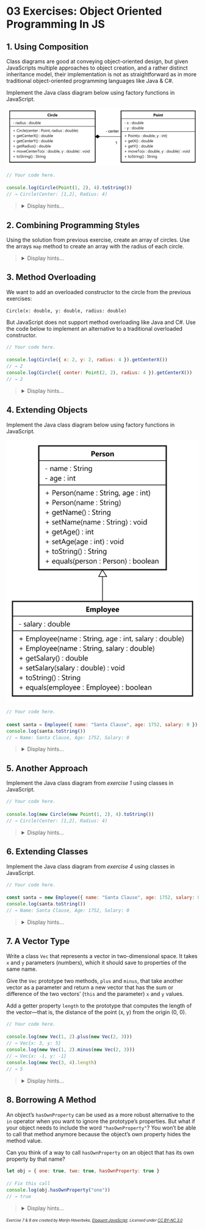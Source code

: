 # 03 Exercises: Object Oriented Programming In JS

## 1. Using Composition

Class diagrams are good at conveying object-oriented design, but given JavaScripts multiple approaches to object creation,
and a rather distinct inheritance model, their implementation is not as straightforward as in more traditional object-oriented
programming languages like Java & C#.

Implement the Java class diagram below using factory functions in JavaScript.

![Java Class Diagram](/03%20Object%20Oriented%20Programming%20In%20JS/fig1.svg)

```js
// Your code here.

console.log(Circle(Point(1, 2), 4).toString())
// → Circle(Center: [1,2], Radius: 4)
```

<blockquote>
<details>
<summary>Display hints...</summary>
<p>Since you are using factory functions, you should try to avoid using the <code>this</code> keyword.</p>
<p>Likewise, remember that factory functions can take advantage of closures for implementing private members of an object.</p>
<p>You should also make sure that <code>Circle</code> uses the <code>toString</code> method of the <code>Point</code> object.</p>
<details>
<summary>Display solution...</summary>

```js
function Circle(center, radius) {
    return {
        getCenterX: () => center.getX(),
        getCenterY: () => center.getY(),
        getRadius: () => radius,
        moveCenterTo: (x, y) => center.moveTo(x, y),
        toString: () => `Circle(Center: ${center.toString()}, Radius: ${radius})`,
    }
}

function Point(x, y) {
    return {
        getX: () => x,
        getY: () => y,
        moveTo(newX, newY) {
            x = newX
            y = newY
        },
        toString: () => `[${x},${y}]`,
    }
}

console.log(Circle(Point(1, 2), 4).toString())
// → Circle(Center: [1,2], Radius: 4)
```

</details>
</details>
</blockquote>

## 2. Combining Programming Styles

Using the solution from previous exercise, create an array of circles. Use the arrays `map` method to create an array with the radius of each circle.

<blockquote>
<details>
<summary>Display hints...</summary>
<p>In this exercise you are combining object-oriented and functional programming styles!</p>

<details>
<summary>Display solution...</summary>

```js
const circles = [Circle(Point(1, 2), 7), Circle(Point(2, 4), 5), Circle(Point(2, 4), 3)]
const radii = circles.map(circle => circle.getRadius())
console.log(radii)
// → [7, 5, 3]
```

</details>
</details>
</blockquote>

## 3. Method Overloading

We want to add an overloaded constructor to the circle from the previous exercises:

`Circle(x: double, y: double, radius: double)`

But JavaScript does not support method overloading like Java and C#. Use the code below to implement an alternative to a traditional overloaded constructor.

```js
// Your code here.

console.log(Circle({ x: 2, y: 2, radius: 4 }).getCenterX())
// → 2
console.log(Circle({ center: Point(2, 2), radius: 4 }).getCenterX())
// → 2
```

<blockquote>
<details>
<summary>Display hints...</summary>
<p>You can solve this issue by using the <code>arguments</code> object, checking for <code>undefined</code> or through object destructuring (as suggested).</p>

<details>
<summary>Display solution...</summary>

```js
function Circle({ x, y, center = Point(x, y), radius }) {
    return {
        getCenterX: () => center.getX(),
        getCenterY: () => center.getY(),
        getRadius: () => radius,
        moveCenterTo: (newX, newY) => center.moveTo(newX, newY),
        toString: () => `Circle(Center: ${center.toString()}, Radius: ${radius})`,
    }
}

function Point(x, y) {
    return {
        getX: () => x,
        getY: () => y,
        moveTo(newX, newY) {
            x = newX
            y = newY
        },
        toString: () => `[${x},${y}]`,
    }
}

console.log(Circle({ x: 2, y: 2, radius: 4 }).getCenterX())
// → 2
console.log(Circle({ center: Point(2, 2), radius: 4 }).getCenterX())
// → 2
```

</details>
</details>
</blockquote>

## 4. Extending Objects

Implement the Java class diagram below using factory functions in JavaScript.

![Java Class Diagram](/03%20Object%20Oriented%20Programming%20In%20JS/fig2.svg)

```js
// Your code here.

const santa = Employee({ name: "Santa Clause", age: 1752, salary: 0 })
console.log(santa.toString())
// → Name: Santa Clause, Age: 1752, Salary: 0
```

<blockquote>
<details>
<summary>Display hints...</summary>
<p>There are multiple approaches to this exercise, but you should still try to avoid using the <code>this</code> keyword. Your employee factory could create a person as the first thing, which can be used throughout its methods.</p>
<p>You can use the spread syntax to combine objects. If properties have the same name, the one closest to the end of the object will override the other.</p>

<details>
<summary>Display solution...</summary>

```js
function Person(name, age) {
    return {
        getName: () => name,
        setName: newName => (name = newName),
        getAge: () => age,
        setAge: newAge => (age = newAge),
        toString: () => `Name: ${name}, Age: ${age}`,
        equals: person => person.getName() === name && person.getAge() === age,
    }
}

function Employee({ name, age, salary }) {
    const person = Person(name, age)

    return {
        ...person,
        getSalary: () => salary,
        setSalary: newSalary => (salary = newSalary),
        toString: () => `${person.toString()}, Salary: ${salary}`,
        equals: employee => person.equals(employee) && employee.getSalary() === salary,
    }
}

const santa = Employee({ name: "Santa Clause", age: 1752, salary: 0 })
console.log(santa.toString())
// → Name: Santa Clause, Age: 1752, Salary: 0
```

</details>
</details>
</blockquote>

## 5. Another Approach

Implement the Java class diagram from _exercise 1_ using classes in JavaScript.

```js
// Your code here.

console.log(new Circle(new Point(1, 2), 4).toString())
// → Circle(Center: [1,2], Radius: 4)
```

<blockquote>
<details>
<summary>Display hints...</summary>
<p>For this exercise you cannot avoid using <code>this</code>. Remember that you can put <code>#</code> in front of any field to make it private, and that it is mandatory to declare private fields up-front.</p>

<details>
<summary>Display solution...</summary>

```js
class Circle {
    #center
    #radius

    constructor(center, radius) {
        this.#center = center
        this.#radius = radius
    }

    getCenterX() {
        return this.#center.getX()
    }

    getCenterY() {
        return this.#center.getY()
    }

    getRadius() {
        return this.#radius
    }

    moveCenterTo(x, y) {
        this.#center.moveTo(x, y)
    }

    toString() {
        return `Circle(Center: ${this.#center.toString()}, Radius: ${this.#radius})`
    }
}

class Point {
    #x
    #y

    constructor(x, y) {
        this.#x = x
        this.#y = y
    }

    getX() {
        return this.#x
    }

    getY() {
        return this.#y
    }

    moveTo(x, y) {
        this.#x = x
        this.#y = y
    }

    toString() {
        return `[${this.#x},${this.#y}]`
    }
}

console.log(new Circle(new Point(1, 2), 4).toString())
// → Circle(Center: [1,2], Radius: 4)
```

</details>
</details>
</blockquote>

## 6. Extending Classes

Implement the Java class diagram from _exercise 4_ using classes in JavaScript.

```js
// Your code here.

const santa = new Employee({ name: "Santa Clause", age: 1752, salary: 0 })
console.log(santa.toString())
// → Name: Santa Clause, Age: 1752, Salary: 0
```

<blockquote>
<details>
<summary>Display hints...</summary>
<p>Remember that you can use the <code>super</code> keyword to call the constructor of the parent class and to access the parent's properties and methods.</p>

<details>
<summary>Display solution...</summary>

```js
class Person {
    #name
    #age

    constructor(name, age) {
        this.#name = name
        this.#age = age
    }

    getName() {
        return this.#name
    }

    setName(name) {
        this.#name = name
    }

    getAge() {
        return this.#age
    }

    setAge(age) {
        this.#age = age
    }

    toString() {
        return `Name: ${this.#name}, Age: ${this.#age}`
    }

    equals(person) {
        return person.getName() === this.#name && person.getAge() === this.#age
    }
}

class Employee extends Person {
    #salary

    constructor({ name, age, salary }) {
        super(name, age)
        this.#salary = salary
    }

    getSalary() {
        return this.#salary
    }

    setSalary(salary) {
        this.#salary = salary
    }

    toString() {
        return `${super.toString()}, Salary: ${this.#salary}`
    }

    equals(employee) {
        return super.equals(employee) && employee.getSalary() === this.#salary
    }
}

const santa = new Employee({ name: "Santa Clause", age: 1752, salary: 0 })
console.log(santa.toString())
// → Name: Santa Clause, Age: 1752, Salary: 0
```

</details>
</details>
</blockquote>

## 7. A Vector Type

Write a class `Vec` that represents a vector in two-dimensional space. It takes `x` and `y` parameters (numbers), which it should save to properties of the same name.

Give the `Vec` prototype two methods, `plus` and `minus`, that take another vector as a parameter and return a new vector that has the sum or difference of the two vectors’ (`this` and the parameter) `x` and `y` values.

Add a getter property `length` to the prototype that computes the length of the vector—that is, the distance of the point (x, y) from the origin (0, 0).

```js
// Your code here.

console.log(new Vec(1, 2).plus(new Vec(2, 3)))
// → Vec{x: 3, y: 5}
console.log(new Vec(1, 2).minus(new Vec(2, 3)))
// → Vec{x: -1, y: -1}
console.log(new Vec(3, 4).length)
// → 5
```

<blockquote>
<details>
<summary>Display hints...</summary>
<p>Adding a getter property to the constructor can be done by putting the word <code>get</code> before the method name. To compute the distance from (0, 0) to (x, y), you can use the Pythagorean theorem, which says that the square of the distance we are looking for is equal to the square of the x-coordinate plus the square of the y-coordinate. Thus, √(x2 + y2) is the number you want, and <code>Math.sqrt</code> is the way you compute a square root in JavaScript.</p>

<details>
<summary>Display solution...</summary>

```js
class Vec {
    constructor(x, y) {
        this.x = x
        this.y = y
    }

    plus(other) {
        return new Vec(this.x + other.x, this.y + other.y)
    }

    minus(other) {
        return new Vec(this.x - other.x, this.y - other.y)
    }

    get length() {
        return Math.sqrt(this.x * this.x + this.y * this.y)
    }
}

console.log(new Vec(1, 2).plus(new Vec(2, 3)))
// → Vec{x: 3, y: 5}
console.log(new Vec(1, 2).minus(new Vec(2, 3)))
// → Vec{x: -1, y: -1}
console.log(new Vec(3, 4).length)
// → 5
```

</details>
</details>
</blockquote>

## 8. Borrowing A Method

An object’s `hasOwnProperty` can be used as a more robust alternative to the `in` operator when you want to ignore the prototype’s properties. But what if your object needs to include the word `"hasOwnProperty"`? You won’t be able to call that method anymore because the object’s own property hides the method value.

Can you think of a way to call `hasOwnProperty` on an object that has its own property by that name?

```js
let obj = { one: true, two: true, hasOwnProperty: true }

// Fix this call
console.log(obj.hasOwnProperty("one"))
// → true
```

<blockquote>
<details>
<summary>Display hints...</summary>
<p>Remember that methods that exist on plain objects come from <code>Object.prototype</code>.</p>
<p>Also remember that you can call a function with a specific <code>this</code> binding by using its <code>call</code> method.</p>

<details>
<summary>Display solution...</summary>

```js
let obj = { one: true, two: true, hasOwnProperty: true }

console.log(Object.prototype.hasOwnProperty.call(obj, "one"))
// → true
```

</details>
</details>
</blockquote>

<sub><sup><em>Exercise 7 & 8 are created by Marijn Haverbeke, [Eloquent JavaScript](https://eloquentjavascript.net/). Licensed under [CC BY-NC 3.0](https://creativecommons.org/licenses/by-nc/3.0/)</em><sup><sub>
